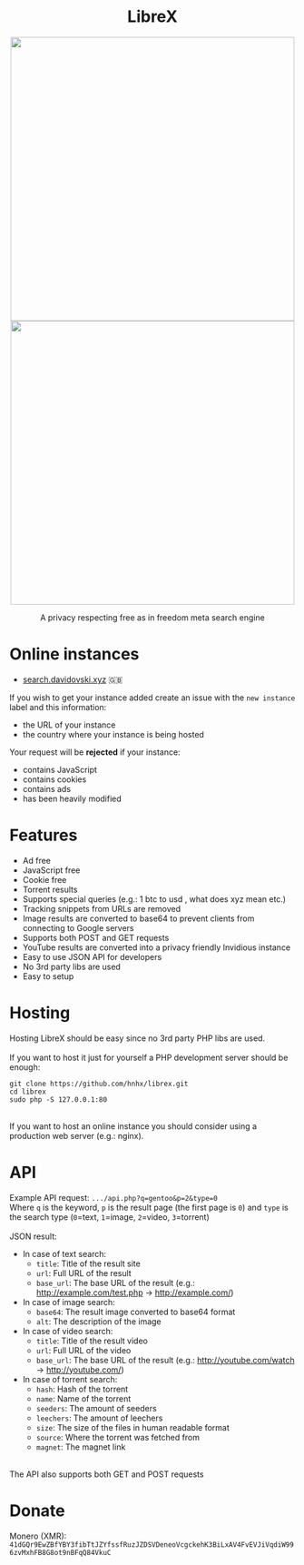 <h1 align="center">LibreX</h1>

<p align="center">
  <img src="https://user-images.githubusercontent.com/49120638/155693689-d217d78d-42a7-4b35-b5f3-8b6eca1b8553.png" width=500>
  <img src="https://user-images.githubusercontent.com/49120638/155693795-7a35e40c-4f02-499c-9711-586d6c1f9f42.png" width=500>
</p>


<p align="center">A privacy respecting free as in freedom meta search engine</p>

# Online instances
+ [search.davidovski.xyz](https://search.davidovski.xyz/) 🇬🇧

If you wish to get your instance added create an issue with the `new instance` label and this information:
+ the URL of your instance
+ the country where your instance is being hosted

Your request will be **rejected** if your instance:
+ contains JavaScript
+ contains cookies
+ contains ads
+ has been heavily modified

# Features
+ Ad free
+ JavaScript free
+ Cookie free
+ Torrent results
+ Supports special queries (e.g.: 1 btc to usd , what does xyz mean etc.)
+ Tracking snippets from URLs are removed
+ Image results are converted to base64 to prevent clients from connecting to Google servers
+ Supports both POST and GET requests
+ YouTube results are converted into a privacy friendly Invidious instance
+ Easy to use JSON API for developers
+ No 3rd party libs are used
+ Easy to setup

# Hosting
Hosting LibreX should be easy since no 3rd party PHP libs are used.<br/><br/>
If you want to host it just for yourself a PHP development server should be enough:
```
git clone https://github.com/hnhx/librex.git
cd librex
sudo php -S 127.0.0.1:80
```
<br/>
If you want to host an online instance you should consider using a production web server (e.g.: nginx).

# API
Example API request: `.../api.php?q=gentoo&p=2&type=0` <br/>
Where `q` is the keyword, `p` is the result page (the first page is `0`) and `type` is the search type (`0`=text, `1`=image, `2`=video, `3`=torrent)
<br/><br/>
JSON result:
+ In case of text search:
  + `title`: Title of the result site
  + `url`: Full URL of the result
  + `base_url`: The base URL of the result (e.g.: http://example.com/test.php ->  http://example.com/)
+ In case of image search:
  + `base64`: The result image converted to base64 format
  + `alt`: The description of the image
+ In case of video search:
  + `title`: Title of the result video
  + `url`: Full URL of the video
  + `base_url`: The base URL of the result (e.g.: http://youtube.com/watch ->  http://youtube.com/)
+ In case of torrent search:
  + `hash`: Hash of the torrent
  + `name`: Name of the torrent
  + `seeders`: The amount of seeders
  + `leechers`: The amount of leechers
  + `size`: The size of the files in human readable format
  + `source`: Where the torrent was fetched from
  + `magnet`: The magnet link

<br/>
The API also supports both GET and POST requests

# Donate
Monero (XMR): `41dGQr9EwZBfYBY3fibTtJZYfssfRuzJZDSVDeneoVcgckehK3BiLxAV4FvEVJiVqdiW996zvMxhFB8G8ot9nBFqQ84VkuC`
